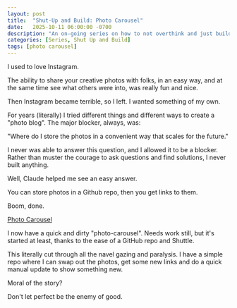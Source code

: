 ```yaml
---
layout: post
title:  "Shut-Up and Build: Photo Carousel"
date:   2025-10-11 06:00:00 -0700
description: "An on-going series on how to not overthink and just build."
categories: [Series, Shut Up and Build]
tags: [photo carousel]
---
```


I used to love Instagram.

The ability to share your creative photos with folks, in an easy way, and at the same time see what others were into, was really fun and nice.

Then Instagram became terrible, so I left. I wanted something of my own.

<!--more-->

For years (literally) I tried different things and different ways to create a "photo blog". The major blocker, always, was:

"Where do I store the photos in a convenient way that scales for the future."

I never was able to answer this question, and I allowed it to be a blocker. Rather than muster the courage to ask questions and find solutions, I never built anything.

Well, Claude helped me see an easy answer.

You can store photos in a Github repo, then you get links to them.

Boom, done.

[Photo Carousel](https://photo-carousel-ifmm.shuttle.app)

I now have a quick and dirty "photo-carousel". Needs work still, but it's started at least, thanks to the ease of a GitHub repo and Shuttle.

This literally cut through all the navel gazing and paralysis. I have a simple repo where I can swap out the photos, get some new links and do a quick manual update to show something new.

Moral of the story?

Don't let perfect be the enemy of good.
